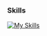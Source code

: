 ### Skills
[![My Skills](https://skillicons.dev/icons?i=java,js,html,cs,css,py,lua,unity,unreal)](https://skillicons.dev)
